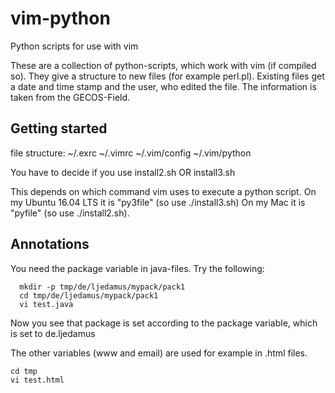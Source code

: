 # vim-python
Python scripts for use with vim

These are a collection of python-scripts, which work with vim (if compiled so).
They give a structure to new files (for example perl.pl). Existing files get a date and time stamp and the user, who edited the file. The information is taken from the GECOS-Field.

## Getting started

file structure:
~/.exrc ~/.vimrc ~/.vim/config ~/.vim/python

You have to decide if you use install2.sh OR install3.sh

This depends on which command vim uses to execute a python script.
On my Ubuntu 16.04 LTS it is "py3file" (so use ./install3.sh)
On my Mac it is "pyfile" (so use ./install2.sh).

## Annotations

You need the package variable in java-files. Try the following:

```
  mkdir -p tmp/de/ljedamus/mypack/pack1
  cd tmp/de/ljedamus/mypack/pack1
  vi test.java
```

Now you see that package is set according to the package variable, which is set
to de.ljedamus

The other variables (www and email) are used for example in .html files.

```
cd tmp
vi test.html
```

